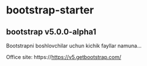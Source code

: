 # bootstrap-starter
## bootstrap v5.0.0-alpha1

Bootstrapni boshlovchilar uchun kichik fayllar namuna...

Office site: https://https://v5.getbootstrap.com/
